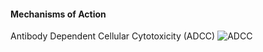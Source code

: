 #### Mechanisms of Action

Antibody Dependent Cellular Cytotoxicity (ADCC)
![ADCC](https://upload.wikimedia.org/wikipedia/commons/thumb/0/05/Antibody-dependent_Cellular_Cytotoxicity.svg/2560px-Antibody-dependent_Cellular_Cytotoxicity.svg.png "[Antibody-dependent cellular cytotoxicity](https://en.wikipedia.org/wiki/Antibody-dependent_cellular_cytotoxicity#/media/File:Antibody-dependent_Cellular_Cytotoxicity.svg) by [Satchmo2000](https://commons.wikimedia.org/w/index.php?title=User:Satchmo2000&action=edit&redlink=1) licenced under [CC BY-SA 3.0](https://creativecommons.org/licenses/by-sa/3.0/)")

